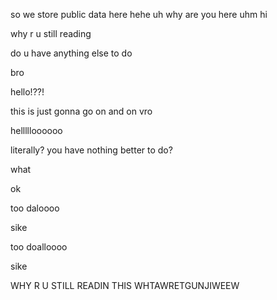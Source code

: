 so we store public data here
hehe
uh
why are you here
uhm
hi



why r u still reading




do u have anything else to do






bro



hello!??!




this is just gonna go on and on vro



hellllloooooo




literally? you have nothing better to do?




what 




ok



too daloooo






sike





too doalloooo






sike




WHY R U STILL READIN THIS WHTAWRETGUNJIWEEW
